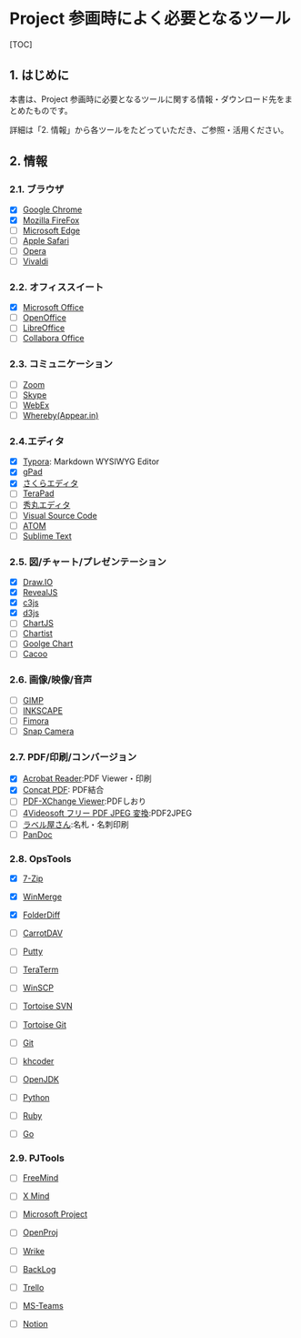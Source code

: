 # Project 参画時によく必要となるツール

[TOC]

## 1. はじめに

本書は、Project 参画時に必要となるツールに関する情報・ダウンロード先をまとめたものです。

詳細は「2. 情報」から各ツールをたどっていただき、ご参照・活用ください。

##  2. 情報

### 2.1. ブラウザ

   * [x] [Google Chrome](https://www.google.com/intl/ja/chrome/)
   * [x] [Mozilla FireFox](https://www.mozilla.org/ja/firefox/)
   * [ ] [Microsoft Edge](https://www.microsoft.com/ja-jp/windows/microsoft-edge)
   * [ ] [Apple Safari](https://www.apple.com/jp/safari/)
   * [ ] [Opera](https://www.opera.com/ja/)
   * [ ] [Vivaldi](https://vivaldi.com/ja/)

### 2.2. オフィススイート

   * [x] [Microsoft Office](https://products.office.com/ja-jp/)
   * [ ] [OpenOffice](https://www.openoffice.org/ja/)
   * [ ] [LibreOffice](https://ja.libreoffice.org/download/)
   * [ ] [Collabora Office](https://www.collaboraoffice.com/)

### 2.3. コミュニケーション

   * [ ] [Zoom](https://zoom.us/support/download)
   * [ ] [Skype](https://www.skype.com/ja/get-skype/download-skype-for-desktop/)
   * [ ] [WebEx](https://www.webex.com/ja/video-conferencing.html)
   * [ ] [Whereby(Appear.in)](https://whereby.com/)

### 2.4.エディタ 

   * [x] [Typora](https://typora.io/): Markdown WYSIWYG Editor
   * [x] [gPad](https://mfactory.me/)
   * [x] [さくらエディタ](https://sakura-editor.github.io/)
   * [ ] [TeraPad](https://tera-net.com/library/tpad.html)
   * [ ] [秀丸エディタ](https://hide.maruo.co.jp/software/hidemaru.html)
   * [ ] [Visual Source Code](https://azure.microsoft.com/ja-jp/products/visual-studio-code/)
   * [ ] [ATOM](https://atom.io/)
   * [ ] [Sublime Text](https://www.sublimetext.com/)

### 2.5. 図/チャート/プレゼンテーション

   * [x] [Draw.IO](https://www.draw.io/)
   * [x] [RevealJS](https://revealjs.com/#/)
   * [x] [c3js](https://developers.google.com/chart/)
   * [x] [d3js](https://d3js.org/)
   * [ ] [ChartJS](https://www.chartjs.org/)
   * [ ] [Chartist](https://gionkunz.github.io/chartist-js/index.html)
   * [ ] [Goolge Chart](https://developers.google.com/chart/)
   * [ ] [Cacoo](https://cacoo.com/ja/)

### 2.6. 画像/映像/音声

   * [ ] [GIMP](https://www.gimp.org/)
   * [ ] [INKSCAPE](https://inkscape.org/ja/)
   * [ ] [Fimora](https://filmora.wondershare.jp/video-editor/)
   * [ ] [Snap Camera](https://snapcamera.snapchat.com/)

### 2.7. PDF/印刷/コンバージョン

   * [x] [Acrobat Reader](https://get.adobe.com/jp/reader/otherversions/):PDF Viewer・印刷
   * [x] [Concat PDF](https://www.vector.co.jp/soft/winnt/writing/se314678.html): PDF結合
   * [ ] [PDF-XChange Viewer](https://www.vector.co.jp/soft/winnt/writing/se492489.html):PDFしおり
   * [ ] [4Videosoft フリー PDF JPEG 変換](https://www.vector.co.jp/soft/dl/winnt/art/se485136.html):PDF2JPEG
   * [ ] [ラベル屋さん](https://www.labelyasan.com/):名札・名刺印刷
   * [ ] [PanDoc](https://pandoc.org/)

### 2.8. OpsTools 

   * [x] [7-Zip](https://sevenzip.osdn.jp/)
   * [x] [WinMerge](http://winmerge.org/downloads/?lang=ja)
   * [x] [FolderDiff](https://www.vector.co.jp/soft/winnt/util/se465692.html)
   * [ ] [CarrotDAV](http://rei.to/carotdav.html)
   * [ ] [Putty](https://www.chiark.greenend.org.uk/~sgtatham/putty/latest.html)
   * [ ] [TeraTerm](https://ja.osdn.net/projects/ttssh2/)
   * [ ] [WinSCP](https://winscp.net/eng/download.php)
   * [ ] [Tortoise SVN](https://tortoisesvn.net/)
   * [ ] [Tortoise Git](https://tortoisegit.org/)
   * [ ] [Git](https://git-scm.com/)
   * [ ] [khcoder](https://khcoder.net/)
   * [ ] [OpenJDK](https://jdk.java.net/)
   * [ ] [Python](https://www.python.org/)
   * [ ] [Ruby](https://www.ruby-lang.org/)
   * [ ] [Go](https://golang.org/dl/)
   

### 2.9. PJTools 

   * [ ] [FreeMind](https://ja.osdn.net/projects/freemind/)
   * [ ] [X Mind](https://jp.xmind.net/)
   * [ ] [Microsoft Project](https://products.office.com/ja-jp/project/project-and-portfolio-management-software)
   * [ ] [OpenProj](https://sourceforge.net/projects/openproj/)
   * [ ] [Wrike](https://www.wrike.com/ja/)
   * [ ] [BackLog](https://backlog.com/ja/)
   * [ ] [Trello](https://trello.com/ja)
   * [ ] [MS-Teams](https://products.office.com/ja-jp/microsoft-teams/group-chat-software)
   * [ ] [Notion](https://www.notion.so)

